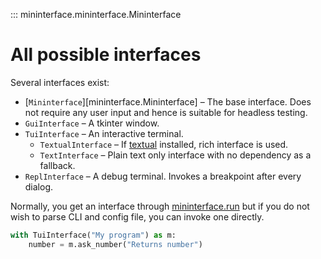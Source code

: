 ::: mininterface.mininterface.Mininterface

# All possible interfaces
Several interfaces exist:

* [`Mininterface`][mininterface.Mininterface] – The base interface. Does not require any user input and hence is suitable for headless testing.
* `GuiInterface` – A tkinter window.
* `TuiInterface` – An interactive terminal.
  * `TextualInterface` – If [textual](https://github.com/Textualize/textual) installed, rich interface is used.
  * `TextInterface` – Plain text only interface with no dependency as a fallback.
* `ReplInterface` – A debug terminal. Invokes a breakpoint after every dialog.

Normally, you get an interface through [mininterface.run](#run) but if you do not wish to parse CLI and config file, you can invoke one directly.

```python
with TuiInterface("My program") as m:
    number = m.ask_number("Returns number")
```
